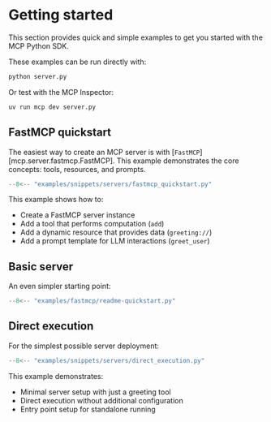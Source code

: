 # Getting started

This section provides quick and simple examples to get you started with the MCP Python SDK.

These examples can be run directly with:

```bash
python server.py
```

Or test with the MCP Inspector:

```bash
uv run mcp dev server.py
```

## FastMCP quickstart

The easiest way to create an MCP server is with [`FastMCP`][mcp.server.fastmcp.FastMCP]. This example demonstrates the core concepts: tools, resources, and prompts.

```python
--8<-- "examples/snippets/servers/fastmcp_quickstart.py"
```

This example shows how to:

- Create a FastMCP server instance
- Add a tool that performs computation (`add`)
- Add a dynamic resource that provides data (`greeting://`)
- Add a prompt template for LLM interactions (`greet_user`)

## Basic server

An even simpler starting point:

```python
--8<-- "examples/fastmcp/readme-quickstart.py"
```

## Direct execution

For the simplest possible server deployment:

```python
--8<-- "examples/snippets/servers/direct_execution.py"
```

This example demonstrates:

- Minimal server setup with just a greeting tool
- Direct execution without additional configuration
- Entry point setup for standalone running
